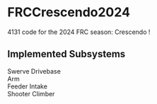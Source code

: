 # FRCCrescendo2024
4131 code for the 2024 FRC season: Crescendo !

Implemented Subsystems  
-----
Swerve Drivebase  
Arm  
Feeder 
Intake  
Shooter
Climber 

